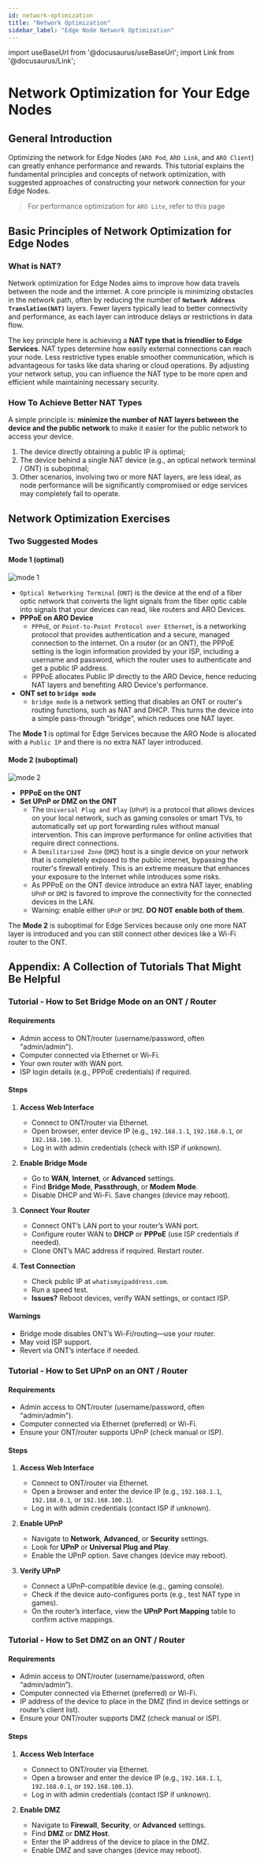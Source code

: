 ```yaml
---
id: network-optimization
title: "Network Optimization"
sidebar_label: "Edge Node Network Optimization"
---
```

import useBaseUrl from '@docusaurus/useBaseUrl';
import Link from '@docusaurus/Link';

# Network Optimization for Your Edge Nodes

## General Introduction

Optimizing the network for Edge Nodes (`ARO Pod`, `ARO Link`, and `ARO Client`) can greatly enhance performance and rewards. This tutorial explains the fundamental principles and concepts of network optimization, with suggested approaches of constructing your network connection for your Edge Nodes. 

> For performance optimization for `ARO Lite`, refer to <Link to="/aro-lite/aro-lite-faq-troubleshooting">this page</Link> 

## Basic Principles of Network Optimization for Edge Nodes

### What is NAT?

Network optimization for Edge Nodes aims to improve how data travels between the node and the internet. A core principle is minimizing obstacles in the network path, often by reducing the number of **`Network Address Translation(NAT)`** layers. Fewer layers typically lead to better connectivity and performance, as each layer can introduce delays or restrictions in data flow.

The key principle here is achieving a **NAT type that is friendlier to Edge Services**. NAT types determine how easily external connections can reach your node. Less restrictive types enable smoother communication, which is advantageous for tasks like data sharing or cloud operations. By adjusting your network setup, you can influence the NAT type to be more open and efficient while maintaining necessary security.

### How To Achieve Better NAT Types

A simple principle is: **minimize the number of NAT layers between the device and the public network** to make it easier for the public network to access your device.

1. The device directly obtaining a public IP is optimal;
2. The device behind a single NAT device (e.g., an optical network terminal / ONT) is suboptimal;
3. Other scenarios, involving two or more NAT layers, are less ideal, as node performance will be significantly compromised or edge services may completely fail to operate.

## Network Optimization Exercises

### Two Suggested Modes

#### Mode 1 (optimal)
![mode 1](/img/node-operator-guide/optimize-mode1.png)

- `Optical Networking Terminal` (`ONT`) is the device at the end of a fiber optic network that converts the light signals from the fiber optic cable into signals that your devices can read, like routers and ARO Devices.
- **PPPoE on ARO Device**
	- `PPPoE`, or `Point-to-Point Protocol over Ethernet`, is a networking protocol that provides authentication and a secure, managed connection to the internet. On a router (or an ONT), the PPPoE setting is the login information provided by your ISP, including a username and password, which the router uses to authenticate and get a public IP address. 
	- PPPoE allocates Public IP directly to the ARO Device, hence reducing NAT layers and benefiting ARO Device's performance. 
- **ONT set to `bridge mode`**
	- `bridge mode` is a network setting that disables an ONT or router's routing functions, such as NAT and DHCP. This turns the device into a simple pass-through "bridge", which reduces one NAT layer.

The **Mode 1** is optimal for Edge Services because the ARO Node is allocated with a `Public IP` and there is no extra NAT layer introduced. 

#### Mode 2 (suboptimal)
![mode 2](/img/node-operator-guide/optimize-mode2.png)

- **PPPoE on the ONT**
- **Set UPnP or DMZ on the ONT**
	- The `Universal Plug and Play` (`UPnP`) is a protocol that allows devices on your local network, such as gaming consoles or smart TVs, to automatically set up port forwarding rules without manual intervention. This can improve performance for online activities that require direct connections.
	- A `Demilitarized Zone` (`DMZ`) host is a single device on your network that is completely exposed to the public internet, bypassing the router's firewall entirely. This is an extreme measure that enhances your exposure to the Internet while introduces some risks.
	- As PPPoE on the ONT device introduce an extra NAT layer, enabling `UPnP` or `DMZ` is favored to improve the connectivity for the connected devices in the LAN. 
	- Warning: enable either `UPnP` or `DMZ`. **DO NOT enable both of them**.   

The **Mode 2** is suboptimal for Edge Services because only one more NAT layer is introduced and you can still connect other devices like a Wi-Fi router to the ONT. 
 
## Appendix: A Collection of Tutorials That Might Be Helpful

### Tutorial - How to Set Bridge Mode on an ONT / Router

#### Requirements
- Admin access to ONT/router (username/password, often "admin/admin").
- Computer connected via Ethernet or Wi-Fi.
- Your own router with WAN port.
- ISP login details (e.g., PPPoE credentials) if required.

#### Steps

1. **Access Web Interface**
   - Connect to ONT/router via Ethernet.
   - Open browser, enter device IP (e.g., `192.168.1.1`, `192.168.0.1`, or `192.168.100.1`).
   - Log in with admin credentials (check with ISP if unknown).

2. **Enable Bridge Mode**
   - Go to **WAN**, **Internet**, or **Advanced** settings.
   - Find **Bridge Mode**, **Passthrough**, or **Modem Mode**.
   - Disable DHCP and Wi-Fi. Save changes (device may reboot).

3. **Connect Your Router**
   - Connect ONT’s LAN port to your router’s WAN port.
   - Configure router WAN to **DHCP** or **PPPoE** (use ISP credentials if needed).
   - Clone ONT’s MAC address if required. Restart router.

4. **Test Connection**
   - Check public IP at `whatismyipaddress.com`.
   - Run a speed test.
   - **Issues?** Reboot devices, verify WAN settings, or contact ISP.

#### Warnings
- Bridge mode disables ONT’s Wi-Fi/routing—use your router.
- May void ISP support.
- Revert via ONT’s interface if needed.

### Tutorial - How to Set UPnP on an ONT / Router

#### Requirements
- Admin access to ONT/router (username/password, often "admin/admin").
- Computer connected via Ethernet (preferred) or Wi-Fi.
- Ensure your ONT/router supports UPnP (check manual or ISP).

#### Steps

1. **Access Web Interface**
   - Connect to ONT/router via Ethernet.
   - Open a browser and enter the device IP (e.g., `192.168.1.1`, `192.168.0.1`, or `192.168.100.1`).
   - Log in with admin credentials (contact ISP if unknown).

2. **Enable UPnP**
   - Navigate to **Network**, **Advanced**, or **Security** settings.
   - Look for **UPnP** or **Universal Plug and Play**.
   - Enable the UPnP option. Save changes (device may reboot).

3. **Verify UPnP**
   - Connect a UPnP-compatible device (e.g., gaming console).
   - Check if the device auto-configures ports (e.g., test NAT type in games).
   - On the router’s interface, view the **UPnP Port Mapping** table to confirm active mappings.

### Tutorial - How to Set DMZ on an ONT / Router

#### Requirements
- Admin access to ONT/router (username/password, often “admin/admin”).
- Computer connected via Ethernet (preferred) or Wi-Fi.
- IP address of the device to place in the DMZ (find in device settings or router’s client list).
- Ensure your ONT/router supports DMZ (check manual or ISP).

#### Steps

1. **Access Web Interface**
   - Connect to ONT/router via Ethernet.
   - Open a browser and enter the device IP (e.g., `192.168.1.1`, `192.168.0.1`, or `192.168.100.1`).
   - Log in with admin credentials (contact ISP if unknown).

2. **Enable DMZ**
   - Navigate to **Firewall**, **Security**, or **Advanced** settings.
   - Find **DMZ** or **DMZ Host**.
   - Enter the IP address of the device to place in the DMZ.
   - Enable DMZ and save changes (device may reboot).




